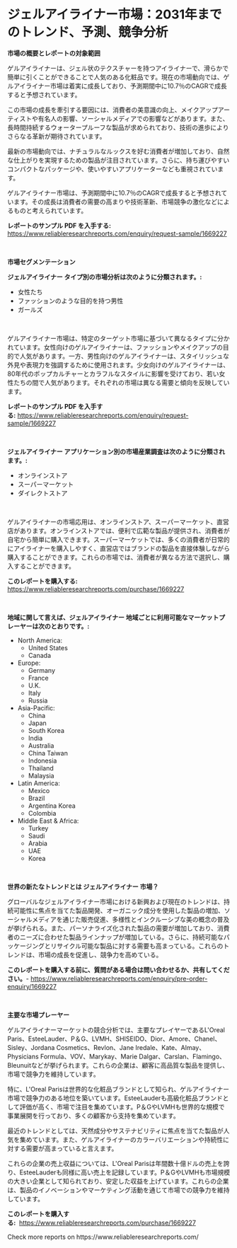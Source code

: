 <p><h1>ジェルアイライナー市場：2031年までのトレンド、予測、競争分析</h1></p><p><strong>市場の概要とレポートの対象範囲</strong></p>
<p><p>ゲルアイライナーは、ジェル状のテクスチャーを持つアイライナーで、滑らかで簡単に引くことができることで人気のある化粧品です。現在の市場動向では、ゲルアイライナー市場は着実に成長しており、予測期間中に10.7％のCAGRで成長すると予想されています。</p><p>この市場の成長を牽引する要因には、消費者の美意識の向上、メイクアップアーティストや有名人の影響、ソーシャルメディアでの影響などがあります。また、長時間持続するウォータープルーフな製品が求められており、技術の進歩によりさらなる革新が期待されています。</p><p>最新の市場動向では、ナチュラルなルックスを好む消費者が増加しており、自然な仕上がりを実現するための製品が注目されています。さらに、持ち運びやすいコンパクトなパッケージや、使いやすいアプリケーターなども重視されています。</p><p>ゲルアイライナー市場は、予測期間中に10.7％のCAGRで成長すると予想されています。その成長は消費者の需要の高まりや技術革新、市場競争の激化などによるものと考えられています。</p></p>
<p><strong>レポートのサンプル PDF を入手する:</strong> <a href="https://www.reliableresearchreports.com/enquiry/request-sample/1669227">https://www.reliableresearchreports.com/enquiry/request-sample/1669227</a></p>
<p>&nbsp;</p>
<p><strong>市場セグメンテーション</strong></p>
<p><strong>ジェルアイライナー タイプ別の市場分析は次のように分類されます。:</strong></p>
<p><ul><li>女性たち</li><li>ファッションのような目的を持つ男性</li><li>ガールズ</li></ul></p>
<p>&nbsp;</p>
<p><p>ゲルアイライナー市場は、特定のターゲット市場に基づいて異なるタイプに分かれています。女性向けのゲルアイライナーは、ファッションやメイクアップの目的で人気があります。一方、男性向けのゲルアイライナーは、スタイリッシュな外見や表現力を強調するために使用されます。少女向けのゲルアイライナーは、80年代のポップカルチャーとカラフルなスタイルに影響を受けており、若い女性たちの間で人気があります。それぞれの市場は異なる需要と傾向を反映しています。</p></p>
<p><strong>レポートのサンプル PDF を入手する:</strong>&nbsp;<a href="https://www.reliableresearchreports.com/enquiry/request-sample/1669227">https://www.reliableresearchreports.com/enquiry/request-sample/1669227</a></p>
<p>&nbsp;</p>
<p><strong> ジェルアイライナー アプリケーション別の市場産業調査は次のように分類されます。:</strong></p>
<p><ul><li>オンラインストア</li><li>スーパーマーケット</li><li>ダイレクトストア</li></ul></p>
<p>&nbsp;</p>
<p><p>ゲルアイライナーの市場応用は、オンラインストア、スーパーマーケット、直営店があります。オンラインストアでは、便利で広範な製品が提供され、消費者が自宅から簡単に購入できます。スーパーマーケットでは、多くの消費者が日常的にアイライナーを購入しやすく、直営店ではブランドの製品を直接体験しながら購入することができます。これらの市場では、消費者が異なる方法で選択し、購入することができます。</p></p>
<p><strong>このレポートを購入する:</strong>&nbsp; <a href="https://www.reliableresearchreports.com/purchase/1669227">https://www.reliableresearchreports.com/purchase/1669227</a></p>
<p>&nbsp;</p>
<p><strong>地域に関して言えば、ジェルアイライナー 地域ごとに利用可能なマーケットプレーヤーは次のとおりです。:</strong></p>
<p><ul>
    <li>
        North America:
        <ul>
            <li>United States</li>
            <li>Canada</li>
        </ul>
    </li>
    <li>
        Europe:
        <ul>
            <li>Germany</li>
            <li>France</li>
            <li>U.K.</li>
            <li>Italy</li>
            <li>Russia</li>
        </ul>
    </li>
    <li>
        Asia-Pacific:
        <ul>
            <li>China</li>
            <li>Japan</li>
            <li>South Korea</li>
            <li>India</li>
            <li>Australia</li>
            <li>China Taiwan</li>
            <li>Indonesia</li>
            <li>Thailand</li>
            <li>Malaysia</li>
        </ul>
    </li>
    <li>
        Latin America:
        <ul>
            <li>Mexico</li>
            <li>Brazil</li>
            <li>Argentina Korea</li>
            <li>Colombia</li>
        </ul>
    </li>
    <li>
        Middle East & Africa:
        <ul>
            <li>Turkey</li>
            <li>Saudi</li>
            <li>Arabia</li>
            <li>UAE</li>
            <li>Korea</li>
        </ul>
    </li>
    </ul></p>
<p>&nbsp;</p>
<p><strong>世界の新たなトレンドとは ジェルアイライナー 市場？</strong></p>
<p><p>グローバルなジェルアイライナー市場における新興および現在のトレンドは、持続可能性に焦点を当てた製品開発、オーガニック成分を使用した製品の増加、ソーシャルメディアを通じた販売促進、多様性とインクルーシブな美の概念の普及が挙げられる。また、パーソナライズ化された製品の需要が増加しており、消費者のニーズに合わせた製品ラインナップが増加している。さらに、持続可能なパッケージングとリサイクル可能な製品に対する需要も高まっている。これらのトレンドは、市場の成長を促進し、競争力を高めている。</p></p>
<p><strong>このレポートを購入する前に、質問がある場合は問い合わせるか、共有してください。</strong>- <a href="https://www.reliableresearchreports.com/enquiry/pre-order-enquiry/1669227">https://www.reliableresearchreports.com/enquiry/pre-order-enquiry/1669227</a></p>
<p>&nbsp;</p>
<p><strong>主要な市場プレーヤー</strong></p>
<p><p>ゲルアイライナーマーケットの競合分析では、主要なプレイヤーであるL'Oreal Paris、EsteeLauder、P＆G、LVMH、SHISEIDO、Dior、Amore、Chanel、Sisley、Jordana Cosmetics、Revlon、Jane Iredale、Kate、Almay、Physicians Formula、VOV、Marykay、Marie Dalgar、Carslan、Flamingo、Bleunuitなどが挙げられます。これらの企業は、顧客に高品質な製品を提供し、市場で競争力を維持しています。</p><p>特に、L'Oreal Parisは世界的な化粧品ブランドとして知られ、ゲルアイライナー市場で競争力のある地位を築いています。EsteeLauderも高級化粧品ブランドとして評価が高く、市場で注目を集めています。P＆GやLVMHも世界的な規模で事業展開を行っており、多くの顧客から支持を集めています。</p><p>最近のトレンドとしては、天然成分やサステナビリティに焦点を当てた製品が人気を集めています。また、ゲルアイライナーのカラーバリエーションや持続性に対する需要が高まっていると言えます。</p><p>これらの企業の売上収益については、L'Oreal Parisは年間数十億ドルの売上を誇り、EsteeLauderも同様に高い売上を記録しています。P＆GやLVMHも市場規模の大きい企業として知られており、安定した収益を上げています。これらの企業は、製品のイノベーションやマーケティング活動を通じて市場での競争力を維持しています。</p></p>
<p><strong>このレポートを購入する:</strong>&nbsp;&nbsp;<a href="https://www.reliableresearchreports.com/purchase/1669227">https://www.reliableresearchreports.com/purchase/1669227</a></p>
<p>Check more reports on https://www.reliableresearchreports.com/</p>